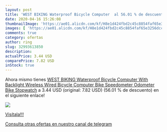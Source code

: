 ```yaml
---
layout: post
title: 'WEST BIKING Waterproof Bicycle Computer  al 56.01 % de descuento'
date: 2020-04-16 15:26:08
thumbnailImage: 'https://ae01.alicdn.com/kf/H8e1d424fbd2c45c8854faf65e3256dccZ/WEST-BIKING-Waterproof-Bicycle-Computer-With-Backlight-Wireless-Wired-Bicycle-Computer-Bike-Speedometer-Odometer-Bike-Stopwatch.jpg_350x350._SL200_.jpg'
images: [ 'https://ae01.alicdn.com/kf/H8e1d424fbd2c45c8854faf65e3256dccZ/WEST-BIKING-Waterproof-Bicycle-Computer-With-Backlight-Wireless-Wired-Bicycle-Computer-Bike-Speedometer-Odometer-Bike-Stopwatch.jpg_350x350._SL200_.jpg' ]
comments: true
category: ofertas
author: ring
slug: 32993613850
description:
actualPrice: 3.44 USD
comparePrice: 7.82 USD
inStock: true
---
```


Ahora mismo tienes [WEST BIKING Waterproof Bicycle Computer With Backlight Wireless Wired Bicycle Computer Bike Speedometer Odometer Bike Stopwatch](https://www.amazon.com/dp/32993613850/?tag=redken08-20) a 3.44 USD (original: 7.82 USD) (56.01 %  de descuento) en el siguiente enlace!

[![](https://ae01.alicdn.com/kf/H8e1d424fbd2c45c8854faf65e3256dccZ/WEST-BIKING-Waterproof-Bicycle-Computer-With-Backlight-Wireless-Wired-Bicycle-Computer-Bike-Speedometer-Odometer-Bike-Stopwatch.jpg_350x350._SL200_.jpg)](https://www.amazon.com/dp/32993613850/?tag=redken08-20)

[Visítala!!!](https://www.amazon.com/dp/32993613850/?tag=redken08-20)

[Consulta otras ofertas en nuestro canal de telegram](https://t.me/s/ofertas25)
